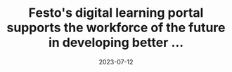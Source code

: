 ---
category:
- .nan
date: 2023-07-12
keyword_suggestion: ubuntu install docker
post_inspiration: https://www.pandct.com/news/festos-digital-learning-portal-supports-the-workforce-of-the-future-in-developing-better-automation-skills
silot_terms: digital automation
title: Festo's <b>digital</b> learning portal supports the workforce of the future
  in developing better ...
---